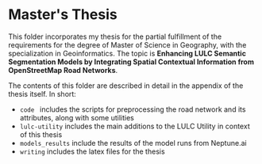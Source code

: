 # Master's Thesis

This folder incorporates my thesis for the partial fulfillment of the requirements for the degree of Master of Science in Geography, with the specialization in Geoinformatics. The topic is **Enhancing LULC Semantic Segmentation Models by Integrating Spatial Contextual Information from OpenStreetMap Road Networks**.

The contents of this folder are described in detail in the appendix of the thesis itself. In short: 
- `code ` includes the scripts for preprocessing the road network and its attributes, along with some utilities
- `lulc-utility` includes the main additions to the LULC Utility in context of this thesis
- `models_results` include the results of the model runs from Neptune.ai
- `writing` includes the latex files for the thesis